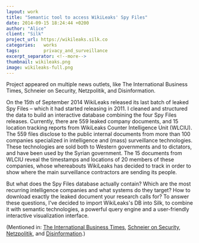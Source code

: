 ```yaml
---
layout: work
title: "Semantic tool to access WikiLeaks' Spy Files"
date: 2014-09-15 18:24:44 +0200
author: "Alice"
client: "Silk"
project_url: https://wikileaks.silk.co
categories:   works
tags:         privacy_and_surveillance
excerpt_separator: <!--more-->
thumbnail: wikileaks.png
image: wikileaks-full.png
---
```

Project appeared on multiple news outlets, like The International Business Times, Schneier on Security, Netzpolitik, and Disinformation.
 <!--more-->
 
On the 15th of September 2014 WikiLeaks released its last batch of leaked Spy Files – which it had started releasing in 2011. I cleaned and structured the data to build an interactive database combining the four Spy Files releases.
Currently, there are 559 leaked company documents, and 15 location tracking reports from WikiLeaks Counter Intelligence Unit (WLCIU). The 559 files disclose to the public internal documents from more than 100 companies specialized in intelligence and (mass) surveillance technologies. These technologies are sold both to Western governments and to dictators, and have been used by the Syrian government. The 15 documents from WLCIU reveal the timestamps and locations of 20 members of these companies, whose whereabouts WikiLeaks has decided to track in order to show where the main surveillance contractors are sending its people.

But what does the Spy Files database actually contain? Which are the most recurring intelligence companies and what systems do they target? How to download exactly the leaked document your research calls for? To answer these questions, I've decided to import WikiLeaks's DB into Silk, to combine it with semantic technologies, a powerful query engine and a user-friendly interactive visualization interface. 

(Mentioned in: [The International Business Times](http://www.ibtimes.com/pulse/wikileaks-spy-files-interactive-look-leaked-document-database-1684676), [Schneier on Security](https://www.schneier.com/blog/archives/2014/09/wikileaks_spy_f.html), [Netzpolitik](https://netzpolitik.org/tag/alice-corona/), and [Disinformation](http://disinfo.com/2014/09/wikileaks-spy-files/).)
